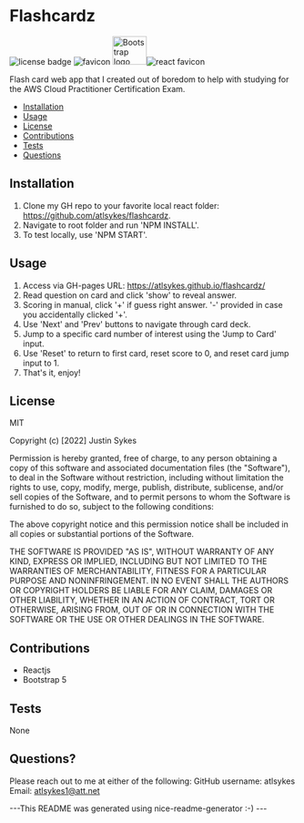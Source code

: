 # Flashcardz

![license badge](https://img.shields.io/badge/license-MIT-brightgreen) ![favicon](./public/favicon.ico) <img src="https://getbootstrap.com/docs/5.1/assets/brand/bootstrap-logo-shadow.png" alt="Bootstrap logo" width="60" height="50">![react favicon](./public/react-favicon.ico)

Flash card web app that I created out of boredom to help with studying for the AWS Cloud Practitioner Certification Exam.
    
- [Installation](#installation)
- [Usage](#usage)
- [License](#license)
- [Contributions](#contributions)
- [Tests](#test)
- [Questions](#questions)
    
## Installation
    
1. Clone my GH repo to your favorite local react folder: https://github.com/atlsykes/flashcardz.
2. Navigate to root folder and run 'NPM INSTALL'.
3. To test locally, use 'NPM START'.
    
## Usage
    
1. Access via GH-pages URL: https://atlsykes.github.io/flashcardz/
2. Read question on card and click 'show' to reveal answer.
3. Scoring in manual, click '+' if guess right answer. '-' provided in case you accidentally clicked '+'.
4. Use 'Next' and 'Prev' buttons to navigate through card deck.
5. Jump to a specific card number of interest using the 'Jump to Card' input.
6. Use 'Reset' to return to first card, reset score to 0, and reset card jump input to 1.
7. That's it, enjoy!
    
## License
    
MIT
    
Copyright (c) [2022] Justin Sykes
    
Permission is hereby granted, free of charge, to any person obtaining a copy
of this software and associated documentation files (the "Software"), to deal
in the Software without restriction, including without limitation the rights
to use, copy, modify, merge, publish, distribute, sublicense, and/or sell
copies of the Software, and to permit persons to whom the Software is
furnished to do so, subject to the following conditions:
    
The above copyright notice and this permission notice shall be included in all
copies or substantial portions of the Software.
    
THE SOFTWARE IS PROVIDED "AS IS", WITHOUT WARRANTY OF ANY KIND, EXPRESS OR
IMPLIED, INCLUDING BUT NOT LIMITED TO THE WARRANTIES OF MERCHANTABILITY,
FITNESS FOR A PARTICULAR PURPOSE AND NONINFRINGEMENT. IN NO EVENT SHALL THE
AUTHORS OR COPYRIGHT HOLDERS BE LIABLE FOR ANY CLAIM, DAMAGES OR OTHER
LIABILITY, WHETHER IN AN ACTION OF CONTRACT, TORT OR OTHERWISE, ARISING FROM,
OUT OF OR IN CONNECTION WITH THE SOFTWARE OR THE USE OR OTHER DEALINGS IN THE
SOFTWARE.
    
## Contributions
    
- Reactjs
- Bootstrap 5
    
## Tests
    
None
    
## Questions?
Please reach out to me at either of the following:
GitHub username: atlsykes
Email: atlsykes1@att.net
    
    
 ---This README was generated using nice-readme-generator :-) ---